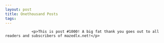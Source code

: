 ```yaml
---
layout: post
title: Onethousand Posts
tags:
---
```



                <p>This is post #1000! A big fat thank you goes out to all readers and subscribers of mazedlx.net!</p>
